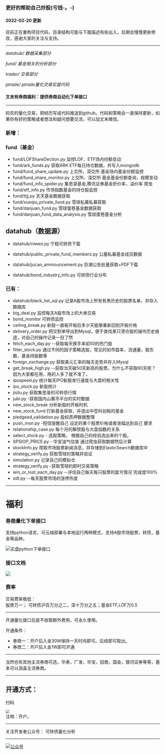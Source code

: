 ### 更好的帮助自己炒股(亏钱-。-)
#### 2022-02-20 更新

目前正在重构项目代码，目录结构可能与下面描述有些出入，后期会慢慢更新修改，感谢大家的关注与支持。

---
*datahub/  数据采集部分*

*fund/ 基金相关的分析部分*

*trader/ 交易部分*

*ptrade/ ptrade量化交易实盘代码*


#### 文末有券商福利：提供券商自动化下单接口

---

码农的量化交易，把经历写成代码推送到github。代码和策略会一直保持更新，如果你有好的策略或者想法和疑问想要交流，可以加文末微信。
### 新增：

### fund（基金）

* fund/LOFShareDection.py 监控LOF、ETF场内份额变动
* fund/ark_funds.py 获取ARK ETF每日持仓数据，并写入mongodb
* fund/fund_share_update.py 上交所，深交所 基金场内基金份额监控
* fund/fund_share_monitor.py 上交所，深交所 基金基金份额查询，规模变动
* fund/fund_info_spider.py 集思录基金,腾讯证券基金折价率，溢价率 爬虫
* fund/etf_info.py 市场指数基金的持仓股监控
* fund/ttjj.py 天天基金数据获取
* fund/xueqiu_private_fund.py 雪球私募私募获取
* fund/danjuan_fund.py 雪球蛋卷基金数据获取
* fund/danjuan_fund_data_analysis.py 雪球蛋卷基金分析


## datahub（数据源）

* datahub/niwen.py 宁稳可转债下载

* datahub/public_private_fund_members.py 公墓私募基金成员数据

* datahub/jucao_ammouncement.py 巨潮公告批量获取+PDF下载

* datahub/bond_industry_info.py 可转债行业分布

  


### 已有：
* datahub/black_list_sql.py 记录A股市场上所有有黑历史的股票名单，并存入数据库
* big_deal.py 监控每天A股市场上的大单交易
* bond_monitor 可转债监控
* ceiling_break.py 新股一直板开板后多少天能够重新回到开板价格
* delivery_order.py 把交割单导出到Mysql，便于查找某只清仓股的操作历史痕迹，对自己的操作记录一目了然
* fetch_each_day.py --获取每天换手率前50的热门股
* filter_stock.py 通过不同的因子策略选股，常见的如市盈率，流通量，股东数，基金持股数等
* foreign_exchange.py 获取美元汇率的每天走势并存入Mysql
* get_break_high.py --获取当天破50天新高的股票。为什么不获取60天呢？ 因为大家都在用，用的人多了就不准了。 
* ipospeed.py 统计每天IPO新股发行速度与大盘的相关性
* ipo_stock.py 新股统计
* jisilu.py 获取集思录的可转债行情
* jubi.py -获取国内山寨币平台的实时数据
* new_stock_break 分析新股的开板时机
* new_stock_fund 打新基金获取，并选出中签科创板的基金
* pledgeed_validation.py 股权质押数据整理
* push_msn.py -短信提醒自己 设定的某个股票价格或者涨幅达到自己 要求
* relationship_case.py 每个月的解禁股与大盘指数的关系
* select_stock.py - 选股策略， 根据自己的经验选出来的个股。 
* SPSIOP_PRICE.py - 华宝油气估值 通过爬虫获取数据然后计算
* stockInfo.py 爬取市场股票新闻消息，并存储到ElasticSearch数据库中
* strategy_verify.py 获取雪球的策略并验证
* simulation.py 记录自己的模拟仓
* strategy_verify.py -获取雪球的即时交易策略
* win_or_lost_each_day.py --评估自己每天每只股票的盈亏情况 完成度100%
* zdt.py --每天股票市场的涨停热度 

----



# 福利

### 券商量化下单接口

支持python语言，可云端部署与本地运行两种模式，支持A股市场股票，转债，基金等品种。

![实盘python下单接口](http://xximg.30daydo.com/picgo/ptrade1.png)



### 接口文档

![](http://xximg.30daydo.com/picgo/api%E6%96%87%E6%A1%A3.png)



### 费率

交易费率极低：<br>
股票万一； 可转债沪百万分之二，深十万分之五；基金ETF,LOF万0.5


----

开通量化接口后是不收取额外费用，可永久使用。

开通条件：
* 券商一：开户后入金30W保持一天时间即可。后续即可取出。
* 券商二：开户后入金1W即可开通
----

当然也有其他主流券商可选，华泰，广发，华宝，招商，国金，银河证券等等，基本可以涵盖主流券商。

----

## 开通方式：
扫码


<img src="http://xximg.30daydo.com/picgo/ufc200.png" style="zoom:80%;" />
<br>注明：开户。


----
关注开发者公众号： 可转债量化分析

----

[![公众号](http://www.30daydo.com/uploads/article/20210329/e42c51f95e6e6b41366ee320c1f01316.jpg)](http://www.30daydo.com/uploads/article/20210329/e42c51f95e6e6b41366ee320c1f01316.jpg)